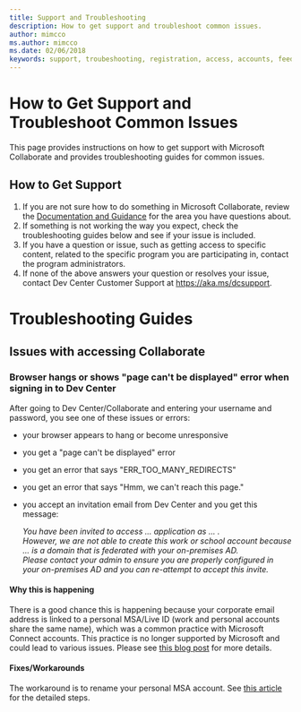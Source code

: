 ```yaml
---
title: Support and Troubleshooting
description: How to get support and troubleshoot common issues.
author: mimcco
ms.author: mimcco
ms.date: 02/06/2018
keywords: support, troubeshooting, registration, access, accounts, feedback
---
```


# How to Get Support and Troubleshoot Common Issues
This page provides instructions on how to get support with Microsoft Collaborate and provides troubleshooting guides for common issues.

## How to Get Support
1. If you are not sure how to do something in Microsoft Collaborate, review the [Documentation and Guidance](https://docs.microsoft.com/en-us/collaborate/) for the area you have questions about.
2. If something is not working the way you expect, check the troubleshooting guides below and see if your issue is included.
3. If you have a question or issue, such as getting access to specific content,  related to the specific program you are participating in, contact the program administrators.
4. If none of the above answers your question or resolves your issue, contact Dev Center Customer Support at https://aka.ms/dcsupport.

# Troubleshooting Guides



## Issues with accessing Collaborate
### Browser hangs or shows "page can't be displayed" error when signing in to Dev Center
After going to Dev Center/Collaborate and entering your username and password, you see one of these issues or errors:
- your browser appears to hang or become unresponsive
- you get a "page can't be displayed" error
- you get an error that says "ERR_TOO_MANY_REDIRECTS"
- you get an error that says "Hmm, we can't reach this page."
- you accept an invitation email from Dev Center and you get this message:

    *You have been invited to access ... application as ... .*<br> 
    *However, we are not able to create this work or school account because ... is a domain that is federated with your on-premises AD.*<br> 
    *Please contact your admin to ensure you are properly configured in your on-premises AD and you can re-attempt to accept this invite.*<br>

#### Why this is happening
There is a good chance this is happening because your corporate email address is linked to a personal MSA/Live ID (work and personal accounts share the same name), which was a common practice with Microsoft Connect accounts. This practice is no longer supported by Microsoft and could lead to various issues. Please see [this blog post](https://cloudblogs.microsoft.com/enterprisemobility/2016/09/15/cleaning-up-the-azure-ad-and-microsoft-account-overlap/) for more details.

#### Fixes/Workarounds
The workaround is to rename your personal MSA account. See [this article](https://support.microsoft.com/en-us/help/11545/microsoft-account-rename-your-personal-account) for the detailed steps.



